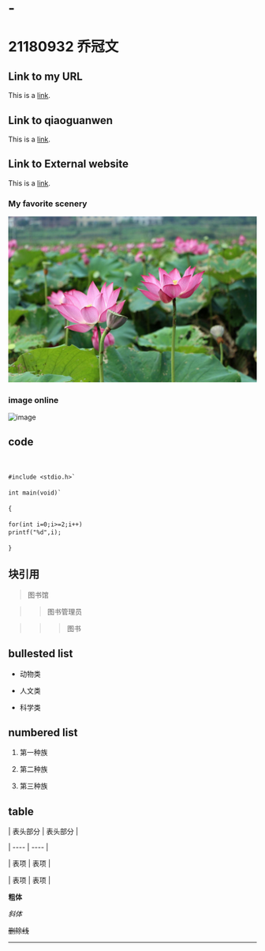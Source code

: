 # -

# 21180932 乔冠文

## Link to my URL

This is a [link](https://github.com/qiaoguanwen/- "AS a Headline"). 

## Link to qiaoguanwen

This is a [link](https://github.com/qiaoguanwen/-/new/main "AS a Headline"). 

## Link to External website

This is a [link](https://www.google.cn/ "AS a Headline"). 

### My favorite scenery

![image](https://github.com/qiaoguanwen/-/blob/main/qiao.jfif)

### image online

![image](https://image.baidu.com/search/detail?ct=503316480&z=0&ipn=d&word=%E9%A3%8E%E6%99%AF%E5%9B%BE%E7%89%87&hs=2&pn=1&spn=0&di=125070&pi=0&rn=1&tn=baiduimagedetail&is=0%2C0&ie=utf-8&oe=utf-8&cl=2&lm=-1&cs=1588620919%2C359805583&os=1161092560%2C2765024263&simid=3338237935%2C309433615&adpicid=0&lpn=0&ln=30&fr=ala&fm=&sme=&cg=&bdtype=0&oriquery=%E9%A3%8E%E6%99%AF%E5%9B%BE%E7%89%87&objurl=https%3A%2F%2Fgimg2.baidu.com%2Fimage_search%2Fsrc%3Dhttp%3A%2F%2Fattach.bbs.miui.com%2Fforum%2F201408%2F07%2F213601f2xz7usscm2z1mjh.jpg%26refer%3Dhttp%3A%2F%2Fattach.bbs.miui.com%26app%3D2002%26size%3Df9999%2C10000%26q%3Da80%26n%3D0%26g%3D0n%26fmt%3Djpeg%3Fsec%3D1622302846%26t%3D6234861ab459525c325a1406c35d1041&fromurl=ippr_z2C%24qAzdH3FAzdH3Fooo_z%26e3B4t7t_z%26e3Bv54AzdH3Fu5674_z%26e3Brir%3F451%3Detjopi6jw1%26pt1%3D8blnl9n%26jxp6w%3Drw2j%25nDbl%2645ktsj%3Dd&gsm=2&islist=&querylist=)

## code

```


#include <stdio.h>`

int main(void)`

{

for(int i=0;i>=2;i++)
printf("%d",i);

}

```

## 块引用

> 图书馆

> > 图书管理员

> > >图书


## bullested list

* 动物类

* 人文类

* 科学类


## numbered list

1. 第一种族

2. 第二种族

3. 第三种族


## table

| 表头部分 | 表头部分 |

| ---- | ---- |

| 表项 | 表项 |

| 表项 | 表项 |


**粗体**


*斜体*


~~删除线~~


----
